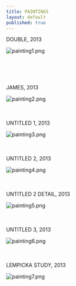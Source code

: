 ```yaml
---
title: PAINTINGS
layout: default
published: true
---
```


DOUBLE, 2013

![painting1.png](/images/painting1.png)          
<br/>                        
<br/>
<br/>   

JAMES, 2013

![painting2.png](/images/painting2.png)
<br/>
<br/>
<br/>

UNTITLED 1, 2013

![painting3.png](/images/painting3.png)
<br/>
<br/>
<br/>

UNTITLED 2, 2013

![painting4.png](/images/painting4.png)
<br/>
<br/>
<br/>

UNTITLED 2 DETAIL, 2013

![painting5.png](/images/painting5.png)
<br/>
<br/>
<br/>

UNTITLED 3, 2013

![painting6.png](/images/painting6.png)
<br/>
<br/>
<br/>

LEMPICKA STUDY, 2013

![painting7.png](/images/painting7.png)
<br/>
<br/>
<br/>